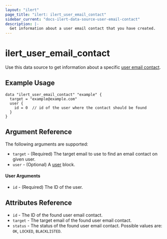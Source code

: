 ```yaml
---
layout: "ilert"
page_title: "ilert: ilert_user_email_contact"
sidebar_current: "docs-ilert-data-source-user-email-contact"
description: |-
  Get information about a user email contact that you have created.
---
```


# ilert_user_email_contact

Use this data source to get information about a specific [user email contact][1].

## Example Usage

```hcl
data "ilert_user_email_contact" "example" {
  target = "example@example.com"
  user {
    id = 0  // id of the user where the contact should be found
  }
}
```

## Argument Reference

The following arguments are supported:

- `target` - (Required) The target email to use to find an email contact on given user.
- `user` - (Optional) A [user](#user-arguments) block.

#### User Arguments

- `id` - (Required) The ID of the user.

## Attributes Reference

- `id` - The ID of the found user email contact.
- `target` - The target email of the found user email contact.
- `status` - The status of the found user email contact. Possible values are: `OK`, `LOCKED`, `BLACKLISTED`.

[1]: https://api.ilert.com/api-docs/#tag/Contacts/paths/~1users~1{user-id}~1contacts~1emails~1{id}/get
